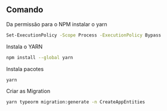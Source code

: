 ## Comando

Da permissão para o NPM instalar o yarn
```bash
Set-ExecutionPolicy -Scope Process -ExecutionPolicy Bypass
```
Instala o YARN
```bash
npm install --global yarn
```
Instala pacotes
```bash
yarn
```

Criar as Migration
```bash
yarn typeorm migration:generate -n CreateAppEntities
```